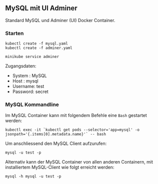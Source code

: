 MySQL mit UI Adminer
--------------------

Standard MySQL und Adminer (UI) Docker Container.

### Starten

	kubectl create -f mysql.yaml
	kubectl create -f adminer.yaml
	
	minikube service adminer

Zugangsdaten:	
* System  : MySQL
* Host    : mysql
* Username: test
* Password: secret

### MySQL Kommandline

Im MySQL Container kann mit folgendem Befehle eine `Bash` gestartet werden:

	kubectl exec -it `kubectl get pods --selector='app=mysql' -o jsonpath='{.items[0].metadata.name}'` -- bash

Um anschliessend den MySQL Client aufzurufen: 

	mysql -u test -p 
	
Alternativ kann der MySQL Container von allen anderen Containern, mit installiertem MySQL-Client wie folgt erreicht werden:

	mysql -h mysql -u test -p

	